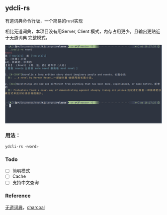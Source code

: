 ## ydcli-rs

有道词典命令行版，一个简易的rust实现

相比无道词典，本项目没有用Server, Client 模式，内存占用更少，且输出更贴近于无道词典
完整模式。


![](https://raw.githubusercontent.com/charleschetty/ydcli-rs/main/shots/1.png)

### 用法： 

```sh 
ydcli-rs <word>
```




### Todo 

- [ ] 简明模式
- [ ] Cache
- [ ] 支持中文查询

### Reference 

[无道词典](https://github.com/ChestnutHeng/Wudao-dict)，[charcoal](https://github.com/LighghtEeloo/charcoal)
